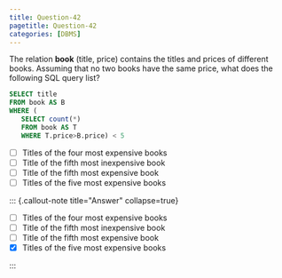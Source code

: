 ```yaml
---
title: Question-42
pagetitle: Question-42
categories: [DBMS]
---
```


The relation **book** (title, price) contains the titles and prices of different books. Assuming that no two books have the same price, what does the following SQL query list?

```sql
SELECT title  
FROM book AS B  
WHERE (
   SELECT count(*)  
   FROM book AS T  
   WHERE T.price>B.price) < 5
```

- [ ] Titles of the four most expensive books  
- [ ] Title of the fifth most inexpensive book  
- [ ] Title of the fifth most expensive book  
- [ ] Titles of the five most expensive books

::: {.callout-note title="Answer" collapse=true}

- [ ] Titles of the four most expensive books  
- [ ] Title of the fifth most inexpensive book  
- [ ] Title of the fifth most expensive book  
- [x] Titles of the five most expensive books

:::